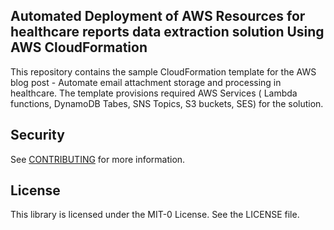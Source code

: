 ## Automated Deployment of AWS Resources for healthcare reports data extraction solution Using AWS CloudFormation

This repository contains the sample CloudFormation template for the AWS  blog post - Automate email attachment storage and processing in healthcare. The template provisions required AWS Services ( Lambda functions, DynamoDB Tabes, SNS Topics, S3 buckets, SES) for the solution. 

## Security

See [CONTRIBUTING](CONTRIBUTING.md#security-issue-notifications) for more information.

## License

This library is licensed under the MIT-0 License. See the LICENSE file.

